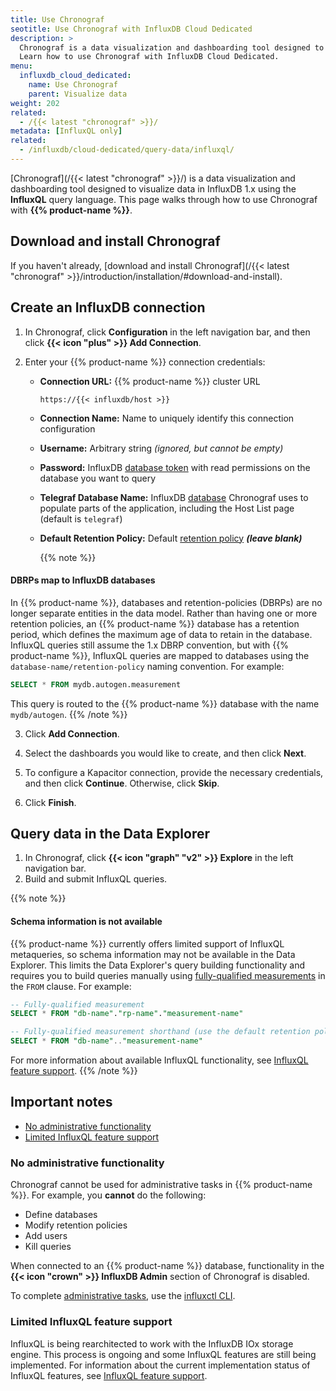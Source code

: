 ```yaml
---
title: Use Chronograf
seotitle: Use Chronograf with InfluxDB Cloud Dedicated
description: >
  Chronograf is a data visualization and dashboarding tool designed to visualize data in InfluxDB 1.x.
  Learn how to use Chronograf with InfluxDB Cloud Dedicated.
menu:
  influxdb_cloud_dedicated:
    name: Use Chronograf
    parent: Visualize data
weight: 202
related:
  - /{{< latest "chronograf" >}}/
metadata: [InfluxQL only]
related:
  - /influxdb/cloud-dedicated/query-data/influxql/
---
```


[Chronograf](/{{< latest "chronograf" >}}/) is a data visualization and dashboarding
tool designed to visualize data in InfluxDB 1.x using the **InfluxQL** query language.
This page walks through how to use Chronograf with **{{% product-name %}}**.

## Download and install Chronograf

If you haven't already, [download and install Chronograf](/{{< latest "chronograf" >}}/introduction/installation/#download-and-install).

## Create an InfluxDB connection

1. In Chronograf, click **Configuration** in the left navigation bar,
   and then click **{{< icon "plus" >}} Add Connection**.
2. Enter your {{% product-name %}} connection credentials:

    - **Connection URL:** {{% product-name %}} cluster URL

      ```
      https://{{< influxdb/host >}}
      ```

    - **Connection Name:** Name to uniquely identify this connection configuration
    - **Username:** Arbitrary string _(ignored, but cannot be empty)_
    - **Password:** InfluxDB [database token](/influxdb/cloud-dedicated/admin/tokens/)
      with read permissions on the database you want to query
    - **Telegraf Database Name:** InfluxDB [database](/influxdb/cloud-dedicated/admin/databases/)
      Chronograf uses to populate parts of the application, including the Host List page (default is `telegraf`)
    - **Default Retention Policy:** Default [retention policy](/influxdb/cloud-dedicated/reference/glossary/#retention-policy-rp)
      _**(leave blank)**_

        {{% note %}}
#### DBRPs map to InfluxDB databases

In {{% product-name %}}, databases and retention-policies (DBRPs) are no longer 
separate entities in the data model. Rather than having one or more retention policies,
an {{% product-name %}} database has a retention period, which defines the maximum
age of data to retain in the database.
InfluxQL queries still assume the 1.x DBRP convention, but with {{% product-name %}},
InfluxQL queries are mapped to databases using the `database-name/retention-policy`
naming convention. For example:

```sql
SELECT * FROM mydb.autogen.measurement
```

This query is routed to the {{% product-name %}} database with the name `mydb/autogen`.
      {{% /note %}}

3. Click **Add Connection**.
4. Select the dashboards you would like to create, and then click **Next**.
5. To configure a Kapacitor connection, provide the necessary credentials,
   and then click **Continue**. Otherwise, click **Skip**.

   <!-- <!-- _For information about using Kapacitor with InfluxDB Cloud or InfluxDB OSS {{< current-version >}}, -->
   <!-- see [Use Kapacitor with InfluxDB](/influxdb/v2.7/tools/kapacitor/)._ -->

6. Click **Finish**.

## Query data in the Data Explorer

1. In Chronograf, click **{{< icon "graph" "v2" >}} Explore** in the left navigation bar.
2. Build and submit InfluxQL queries.

{{% note %}}
#### Schema information is not available

{{% product-name %}} currently offers limited support of InfluxQL metaqueries, so
schema information may not be available in the Data Explorer.
This limits the Data Explorer's query building functionality and requires you to
build queries manually using
[fully-qualified measurements](/influxdb/cloud-dedicated/reference/influxql/select/#fully-qualified-measurement)
in the `FROM` clause. For example:

```sql
-- Fully-qualified measurement
SELECT * FROM "db-name"."rp-name"."measurement-name"

-- Fully-qualified measurement shorthand (use the default retention policy)
SELECT * FROM "db-name".."measurement-name"
```

For more information about available InfluxQL functionality, see
[InfluxQL feature support](/influxdb/cloud-dedicated/reference/influxql/feature-support/).
{{% /note %}}

## Important notes

- [No administrative functionality](#no-administrative-functionality)
- [Limited InfluxQL feature support](#limited-influxql-feature-support)

### No administrative functionality

Chronograf cannot be used for administrative tasks in {{% product-name %}}.
For example, you **cannot** do the following:

- Define databases
- Modify retention policies
- Add users
- Kill queries

When connected to an {{% product-name %}} database, functionality in the
**{{< icon "crown" >}} InfluxDB Admin** section of Chronograf is disabled.

To complete [administrative tasks](/influxdb/cloud-dedicated/admin/), use the
[influxctl CLI](/influxdb/cloud-dedicated/reference/cli/influxctl/).

### Limited InfluxQL feature support

InfluxQL is being rearchitected to work with the InfluxDB IOx storage engine.
This process is ongoing and some InfluxQL features are still being implemented.
For information about the current implementation status of InfluxQL features,
see [InfluxQL feature support](/influxdb/cloud-dedicated/reference/influxql/feature-support/).
